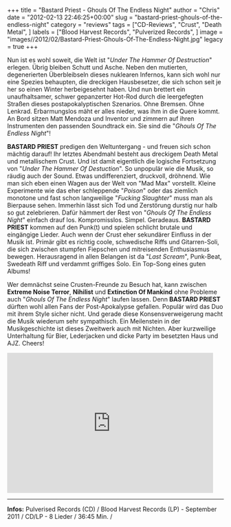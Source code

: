 +++
title = "Bastard Priest - Ghouls Of The Endless Night"
author = "Chris"
date = "2012-02-13 22:46:25+00:00"
slug = "bastard-priest-ghouls-of-the-endless-night"
category = "reviews"
tags = ["CD-Reviews", "Crust", "Death Metal", ]
labels = ["Blood Harvest Records", "Pulverized Records", ]
image = "images//2012/02/Bastard-Priest-Ghouls-Of-The-Endless-Night.jpg"
legacy = true
+++

Nun ist es wohl soweit, die Welt ist "_Under The Hammer Of Destruction_" erlegen. Übrig bleiben Schutt und Asche. Neben den mutierten, degenerierten Überbleibseln dieses nuklearen Infernos, kann sich wohl nur eine Spezies behaupten, die dreckigen Hausbesetzer, die sich schon seit je her so einen Winter herbeigesehnt haben. Und nun brettert ein unaufhaltsamer, schwer gepanzerter Hot-Rod durch die leergefegten Straßen dieses postapokalyptischen Szenarios. Ohne Bremsen. Ohne Lenkrad. Erbarmungslos mäht er alles nieder, was ihm in die Quere kommt. An Bord sitzen Matt Mendoza und Inventor und zimmern auf ihren Instrumenten den passenden Soundtrack ein. Sie sind die "_Ghouls Of The Endless Night_"!

**BASTARD PRIEST** predigen den Weltuntergang - und freuen sich schon mächtig darauf! Ihr letztes Abendmahl besteht aus dreckigem Death Metal und metallischem Crust. Und ist damit eigentlich die logische Fortsetzung von "_Under The Hammer Of Destuction_". So unpopulär wie die Musik, so räudig auch der Sound. Etwas undifferenziert, druckvoll, dröhnend. Wie man sich eben einen Wagen aus der Welt von "Mad Max" vorstellt. Kleine Experimente wie das eher schleppende "_Poison_" oder das ziemlich monotone und fast schon langweilige "_Fucking Slaughter_" muss man als Bierpause sehen. Immerhin lässt sich Tod und Zerstörung durstig nur halb so gut zelebrieren. Dafür hämmert der Rest von "_Ghouls Of The Endless Night_" einfach drauf los. Kompromisslos. Simpel. Geradeaus. **BASTARD PRIEST** kommen auf den Punk(t) und spielen schlicht brutale und eingängige Lieder. Auch wenn der Crust eher sekundärer Einfluss in der Musik ist. Primär gibt es richtig coole, schwedische Riffs und Gitarren-Soli, die sich zwischen stumpfen Fiepschen und mitreisenden Enthusiasmus bewegen. Herausragend in allen Belangen ist da "_Last Scream_", Punk-Beat, Swedeath Riff und verdammt griffiges Solo. Ein Top-Song eines guten Albums!

Wer demnächst seine Crusten-Freunde zu Besuch hat, kann zwischen **Extreme Noise Terror**, **Nihilist** und **Extinction Of Mankind** ohne Probleme auch "_Ghouls Of The Endless Night_" laufen lassen. Denn **BASTARD PRIEST** dürften wohl allen Fans der Post-Apokalypse gefallen. Populär wird das Duo mit ihrem Style sicher nicht. Und gerade diese Konsensverweigerung macht die Musik wiederum sehr sympathisch.
Ein Meilenstein in der Musikgeschichte ist dieses Zweitwerk auch mit Nichten. Aber kurzweilige Unterhaltung für Bier, Lederjacken und dicke Party im besetzten Haus und AJZ. Cheers!

<iframe allowfullscreen="" frameborder="0" height="325" src="http://www.youtube.com/embed/7lDlbIkc5t0" width="479"></iframe>



---
**Infos:**
Pulverised Records (CD) / Blood Harvest Records (LP) - September 2011 / 
CD/LP - 8 Lieder / 36:45 Min. / 
